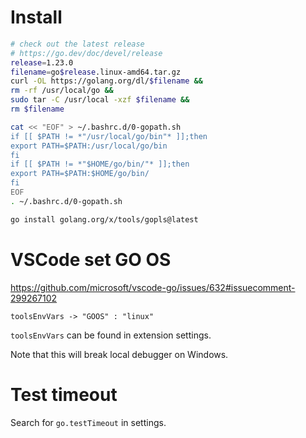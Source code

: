 
# Install

```bash
# check out the latest release
# https://go.dev/doc/devel/release
release=1.23.0
filename=go$release.linux-amd64.tar.gz
curl -OL https://golang.org/dl/$filename &&
rm -rf /usr/local/go &&
sudo tar -C /usr/local -xzf $filename &&
rm $filename

cat << "EOF" > ~/.bashrc.d/0-gopath.sh
if [[ $PATH != *"/usr/local/go/bin"* ]];then
export PATH=$PATH:/usr/local/go/bin
fi
if [[ $PATH != *"$HOME/go/bin/"* ]];then
export PATH=$PATH:$HOME/go/bin/
fi
EOF
. ~/.bashrc.d/0-gopath.sh

go install golang.org/x/tools/gopls@latest
```

# VSCode set GO OS

https://github.com/microsoft/vscode-go/issues/632#issuecomment-299267102

`toolsEnvVars -> "GOOS" : "linux"`

`toolsEnvVars` can be found in extension settings.

Note that this will break local debugger on Windows.

# Test timeout

Search for `go.testTimeout` in settings.
